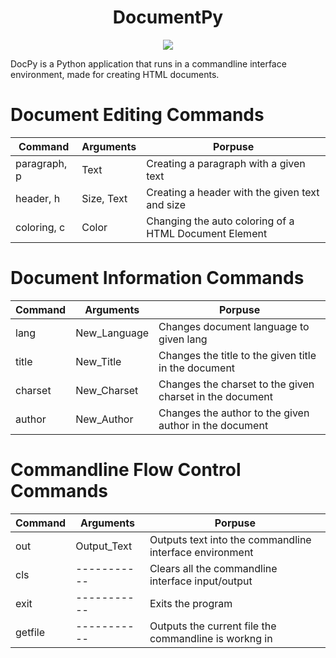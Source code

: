 <h1 align="center">DocumentPy</h1>

<p align="center">
  <image src="https://img.shields.io/badge/Implementation-Python%203.9-%2300A3E0?style=flat-square">
</p>


DocPy is a Python application that runs in a commandline interface environment, made for creating HTML documents.

# Document Editing Commands
| Command       | Arguments         | Porpuse                                                |
| ------------- | ----------------- | ------------------------------------------------------ |
| paragraph, p  | Text              | Creating a paragraph with a given text                 |
| header, h     | Size, Text        | Creating a header with the given text and size         |
| coloring, c   | Color             | Changing the auto coloring of a HTML Document Element  |

# Document Information Commands
| Command       | Arguments         | Porpuse                                                  |
| ------------- | ----------------- | -------------------------------------------------------- |
| lang          | New_Language      | Changes document language to given lang                  |
| title         | New_Title         | Changes the title to the given title in the document     |
| charset       | New_Charset       | Changes the charset to the given charset in the document |
| author        | New_Author        | Changes the author to the given author in the document   |

# Commandline Flow Control Commands

| Command       | Arguments         | Porpuse                                                  |
| ------------- | ----------------- | -------------------------------------------------------- |
| out           | Output_Text       | Outputs text into the commandline interface environment  |
| cls           | -----------       | Clears all the commandline interface input/output        |
| exit          | -----------       | Exits the program                                        |
| getfile       | -----------       | Outputs the current file the commandline is workng in    |
